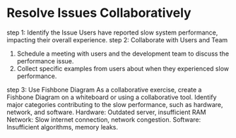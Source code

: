 # Resolve Issues Collaboratively

step 1: Identify the Issue
  Users have reported slow system performance, impacting their overall experience.
step 2: Collaborate with Users and Team
  1. Schedule a meeting with users and the development team to discuss the performance issue.
  2. Collect specific examples from users about when they experienced slow performance.

step 3: Use Fishbone Diagram
 As a collaborative exercise, create a Fishbone Diagram on a whiteboard or using a collaborative tool.
 Identify major categories contributing to the slow performance, such as hardware, network, and software.
 Hardware: Outdated server, insufficient RAM
 Network: Slow internet connection, network congestion.
 Software: Insufficient algorithms, memory leaks.
